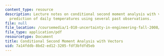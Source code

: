 ```yaml
---
content_type: resource
description: Lecture notes on conditional second moment analysis with vectors and
  prediction of daily temperatures using several past observations.
file: null
file_location: /coursemedia/1-010-uncertainty-in-engineering-fall-2008/7a14fddb8bd2ed123205fdf3bfdfd5eb_app_16.pdf
file_type: application/pdf
resourcetype: Document
title: Conditional Second Moment Analysis with Vectors
uid: 7a14fddb-8bd2-ed12-3205-fdf3bfdfd5eb
---
```


